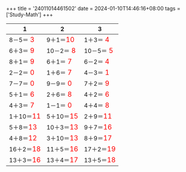 +++ 
title = '24011014461502' 
date = 2024-01-10T14:46:16+08:00 
tags = ['Study-Math'] 
+++ 

1 | 2 | 3 
-- | -- | -- 
8－5＝<font color=red size=4> 3</font> | 9＋1＝<font color=red size=4>10</font> | 1＋3＝<font color=red size=4> 4</font> 
6＋3＝<font color=red size=4> 9</font> | 10－2＝<font color=red size=4> 8</font> | 10－5＝<font color=red size=4> 5</font> 
8＋1＝<font color=red size=4> 9</font> | 6＋1＝<font color=red size=4> 7</font> | 6－2＝<font color=red size=4> 4</font> 
2－2＝<font color=red size=4> 0</font> | 1＋6＝<font color=red size=4> 7</font> | 4－3＝<font color=red size=4> 1</font> 
7－7＝<font color=red size=4> 0</font> | 9－9＝<font color=red size=4> 0</font> | 7＋2＝<font color=red size=4> 9</font> 
5＋1＝<font color=red size=4> 6</font> | 2＋6＝<font color=red size=4> 8</font> | 4＋2＝<font color=red size=4> 6</font> 
4＋3＝<font color=red size=4> 7</font> | 1－1＝<font color=red size=4> 0</font> | 4＋4＝<font color=red size=4> 8</font> 
1＋10＝<font color=red size=4>11</font> | 5＋10＝<font color=red size=4>15</font> | 2＋9＝<font color=red size=4>11</font> 
5＋8＝<font color=red size=4>13</font> | 10＋3＝<font color=red size=4>13</font> | 9＋7＝<font color=red size=4>16</font> 
4＋8＝<font color=red size=4>12</font> | 3＋10＝<font color=red size=4>13</font> | 8＋9＝<font color=red size=4>17</font> 
16＋2＝<font color=red size=4>18</font> | 11＋5＝<font color=red size=4>16</font> | 17＋2＝<font color=red size=4>19</font> 
13＋3＝<font color=red size=4>16</font> | 13＋4＝<font color=red size=4>17</font> | 13＋5＝<font color=red size=4>18</font> 

